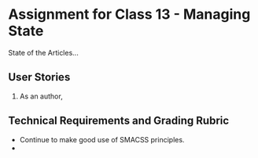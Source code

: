 # Assignment for Class 13 -  Managing State

State of the Articles...

## User Stories
 1. As an author,

## Technical Requirements and Grading Rubric
 - Continue to make good use of SMACSS principles.
 -
